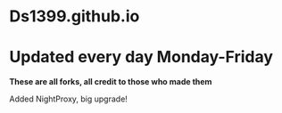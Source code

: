 # Ds1399.github.io
<h1>Updated every day Monday-Friday</h1>

<b>These are all forks, all credit to those who made them</b>


<a>Added NightProxy, big upgrade!</a>
